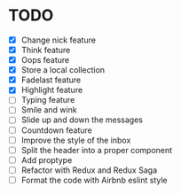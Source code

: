 # TODO

- [X] Change nick feature
- [X] Think feature
- [X] Oops feature
- [X] Store a local collection
- [X] Fadelast feature
- [X] Highlight feature  
- [ ] Typing feature
- [ ] Smile and wink
- [ ] Slide up and down the messages
- [ ] Countdown feature
- [ ] Improve the style of the inbox
- [ ] Split the header into a proper component
- [ ] Add proptype
- [ ] Refactor with Redux and Redux Saga
- [ ] Format the code with Airbnb eslint style

